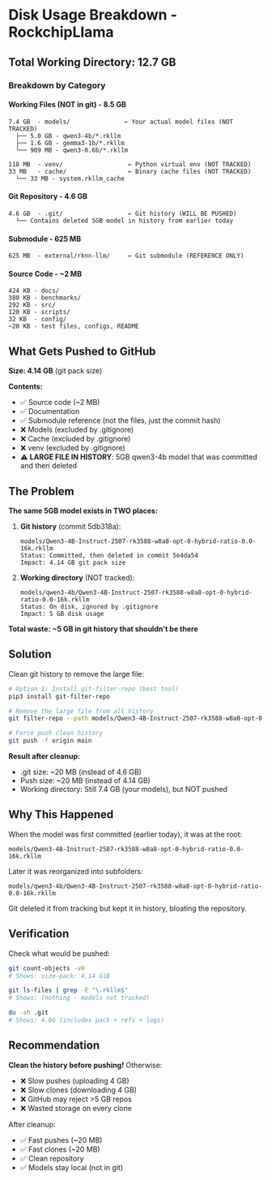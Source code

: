 # Disk Usage Breakdown - RockchipLlama

## Total Working Directory: 12.7 GB

### Breakdown by Category

#### Working Files (NOT in git) - 8.5 GB
```
7.4 GB  - models/               ← Your actual model files (NOT TRACKED)
  ├── 5.0 GB - qwen3-4b/*.rkllm
  ├── 1.6 GB - gemma3-1b/*.rkllm  
  └── 909 MB - qwen3-0.6b/*.rkllm

118 MB  - venv/                  ← Python virtual env (NOT TRACKED)
33 MB   - cache/                 ← Binary cache files (NOT TRACKED)
  └── 33 MB - system.rkllm_cache
```

#### Git Repository - 4.6 GB
```
4.6 GB  - .git/                  ← Git history (WILL BE PUSHED)
  └── Contains deleted 5GB model in history from earlier today
```

#### Submodule - 625 MB
```
625 MB  - external/rknn-llm/     ← Git submodule (REFERENCE ONLY)
```

#### Source Code - ~2 MB
```
424 KB - docs/
380 KB - benchmarks/
292 KB - src/
120 KB - scripts/
32 KB  - config/
~20 KB - test files, configs, README
```

## What Gets Pushed to GitHub

**Size: 4.14 GB** (git pack size)

**Contents:**
- ✅ Source code (~2 MB)
- ✅ Documentation
- ✅ Submodule reference (not the files, just the commit hash)
- ❌ Models (excluded by .gitignore)
- ❌ Cache (excluded by .gitignore)
- ❌ venv (excluded by .gitignore)
- ⚠️  **LARGE FILE IN HISTORY**: 5GB qwen3-4b model that was committed and then deleted

## The Problem

**The same 5GB model exists in TWO places:**

1. **Git history** (commit 5db318a):
   ```
   models/Qwen3-4B-Instruct-2507-rk3588-w8a8-opt-0-hybrid-ratio-0.0-16k.rkllm
   Status: Committed, then deleted in commit 5e4da54
   Impact: 4.14 GB git pack size
   ```

2. **Working directory** (NOT tracked):
   ```
   models/qwen3-4b/Qwen3-4B-Instruct-2507-rk3588-w8a8-opt-0-hybrid-ratio-0.0-16k.rkllm
   Status: On disk, ignored by .gitignore
   Impact: 5 GB disk usage
   ```

**Total waste: ~5 GB in git history that shouldn't be there**

## Solution

Clean git history to remove the large file:

```bash
# Option 1: Install git-filter-repo (best tool)
pip3 install git-filter-repo

# Remove the large file from all history
git filter-repo --path models/Qwen3-4B-Instruct-2507-rk3588-w8a8-opt-0-hybrid-ratio-0.0-16k.rkllm --invert-paths

# Force push clean history
git push -f origin main
```

**Result after cleanup:**
- .git size: ~20 MB (instead of 4.6 GB)
- Push size: ~20 MB (instead of 4.14 GB)
- Working directory: Still 7.4 GB (your models), but NOT pushed

## Why This Happened

When the model was first committed (earlier today), it was at the root:
```
models/Qwen3-4B-Instruct-2507-rk3588-w8a8-opt-0-hybrid-ratio-0.0-16k.rkllm
```

Later it was reorganized into subfolders:
```
models/qwen3-4b/Qwen3-4B-Instruct-2507-rk3588-w8a8-opt-0-hybrid-ratio-0.0-16k.rkllm
```

Git deleted it from tracking but kept it in history, bloating the repository.

## Verification

Check what would be pushed:
```bash
git count-objects -vH
# Shows: size-pack: 4.14 GiB

git ls-files | grep -E "\.rkllm$"
# Shows: (nothing - models not tracked)

du -sh .git
# Shows: 4.6G (includes pack + refs + logs)
```

## Recommendation

**Clean the history before pushing!** Otherwise:
- ❌ Slow pushes (uploading 4 GB)
- ❌ Slow clones (downloading 4 GB)  
- ❌ GitHub may reject >5 GB repos
- ❌ Wasted storage on every clone

After cleanup:
- ✅ Fast pushes (~20 MB)
- ✅ Fast clones (~20 MB)
- ✅ Clean repository
- ✅ Models stay local (not in git)
